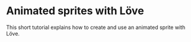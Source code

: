 # Animated sprites with Löve

This short tutorial explains how to create and use an animated sprite with Löve.
